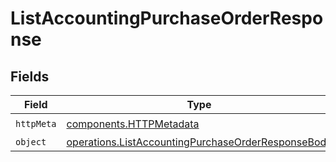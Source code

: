 # ListAccountingPurchaseOrderResponse


## Fields

| Field                                                                                                                    | Type                                                                                                                     | Required                                                                                                                 | Description                                                                                                              |
| ------------------------------------------------------------------------------------------------------------------------ | ------------------------------------------------------------------------------------------------------------------------ | ------------------------------------------------------------------------------------------------------------------------ | ------------------------------------------------------------------------------------------------------------------------ |
| `httpMeta`                                                                                                               | [components.HTTPMetadata](../../models/components/httpmetadata.md)                                                       | :heavy_check_mark:                                                                                                       | N/A                                                                                                                      |
| `object`                                                                                                                 | [operations.ListAccountingPurchaseOrderResponseBody](../../models/operations/listaccountingpurchaseorderresponsebody.md) | :heavy_minus_sign:                                                                                                       | N/A                                                                                                                      |